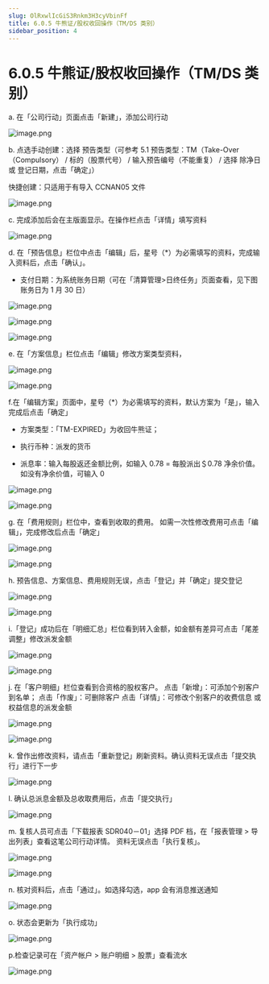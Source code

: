 ```yaml
---
slug: OlRxwlIcGiS3Rnkm3H3cyVbinFf
title: 6.0.5 牛熊证/股权收回操作（TM/DS 类别）
sidebar_position: 4
---
```



# 6.0.5 牛熊证/股权收回操作（TM/DS 类别）


a.  在「公司行动」页面点击「新建」，添加公司行动


![image.png](/assets/f22b4dabe54c21c70a80f4d6293c7058.png)


b. 点选手动创建：选择 预告类型（可参考 5.1 预告类型：TM（Take-Over（Compulsory） / 标的（股票代号） / 输入预告编号（不能重复） / 选择 除净日 或 登记日期，点击「确定」）


快捷创建：只适用于有导入 CCNAN05 文件


![image.png](/assets/f4e3eb76edc6f92ee187360d99a15cdb.png)



c. 完成添加后会在主版面显示。在操作栏点击「详情」填写资料


![image.png](/assets/ab758a85e6dedf0fe77220baf75c6f0b.png)


d. 在「预告信息」栏位中点击「编辑」后，星号（*）为必需填写的资料，完成输入资料后，点击「确认」。
- 支付日期：为系统账务日期（可在「清算管理>日终任务」页面查看，见下图账务日为 1 月 30 日）


![image.png](/assets/b0a188f4b3fd8bd5e3a1bbc7463c9306.png)


![image.png](/assets/dc6e73efeee18a931b3e51c62792a7bb.png)


![image.png](/assets/ba542cdabb686f7e1f35db06c69de004.png)


e.  在「方案信息」栏位点击「编辑」修改方案类型资料，


![image.png](/assets/496db1625479790732f16860b58bff25.png)


![image.png](/assets/0b0a725ed2c93eed0c3bf1f6b6a0b07e.png)


f.在「编辑方案」页面中，星号（*）为必需填写的资料，默认方案为「是」，输入完成后点击「确定」


- 方案类型：「TM-EXPIRED」为收回牛熊证；


- 执行币种：派发的货币


- 派息率：输入每股返还金额比例，如输入 0.78 = 每股派出＄0.78 净余价值。如没有净余价值，可输入 0


![image.png](/assets/d71f26cb07b51e5074b88162932b2999.png)


![image.png](/assets/1c461e542ebc1b086d8597534c4b5fa4.png)


g. 在「费用规则」栏位中，查看到收取的费用。
如需一次性修改费用可点击「编辑」，完成修改后点击「确定」


![image.png](/assets/f04bde69d2215978ee574c52d7013b41.png)


![image.png](/assets/f4376613e861b27d22ebd4113f40ecba.png)


h. 预告信息、方案信息、费用规则无误，点击「登记」并「确定」提交登记


![image.png](/assets/9ca69a5253c724475e7561af55fd9b07.png)


![image.png](/assets/90c9335dc9f149b153fcaea07c35eb34.png)


i.「登记」成功后在「明细汇总」栏位看到转入金额，如金额有差异可点击「尾差调整」修改派发金额


![image.png](/assets/80d03c915b1f770ed3f5caa1712304d4.png)


![image.png](/assets/3143fbd8af6f32d23075e8a77b0e27b9.png)


j. 在「客户明细」栏位查看到合资格的股权客户。
点击「新增」：可添加个别客户到名单；
点击「作废」：可删除客户
点击「详情」：可修改个别客户的收费信息 或 权益信息的派发金额


![image.png](/assets/01edb367f401327c4da73072e592b128.png)


![image.png](/assets/3e84e742443d28dcd890e4524dc67783.png)


k. 曾作出修改资料，请点击「重新登记」刷新资料。确认资料无误点击「提交执行」进行下一步


![image.png](/assets/4b78b248f72448e8b9fdb58eaea657a0.png)


l. 确认总派息金额及总收取费用后，点击「提交执行」


![image.png](/assets/4a676bc42153874126d71bb059a8868e.png)


m. 复核人员可点击「下载报表 SDR040－01」选择 PDF 档，在「报表管理 > 导出列表」查看这笔公司行动详情。
资料无误点击「执行复核」。


![image.png](/assets/773ed1b22c751a5d4ae165056909d441.png)


![image.png](/assets/9ed7e351a9b518c99bf2dcfd8fd6e5a4.png)


n. 核对资料后，点击「通过」。如选择勾选，app 会有消息推送通知


![image.png](/assets/da7eb0b22e2b9db65e009a438b83cff0.png)


o. 状态会更新为「执行成功」


![image.png](/assets/b8f8a0a02662ec23809e6d5826845d79.png)


p.检查记录可在「资产帐户 > 账户明细 > 股票」查看流水


![image.png](/assets/cdb043106895108a0650320e0879d58b.png)

